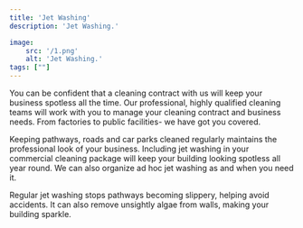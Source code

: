 ```yaml
---
title: 'Jet Washing'
description: 'Jet Washing.'

image:
    src: '/1.png' 
    alt: 'Jet Washing.'
tags: [""]
---
```

You can be confident that a cleaning contract with us will keep your business spotless all the time. Our professional, highly qualified cleaning teams will work with you to manage your cleaning contract and business needs. From factories to public facilities- we have got you covered.

Keeping pathways, roads and car parks cleaned regularly maintains the professional look of your business. Including jet washing in your commercial cleaning package will keep your building looking spotless all year round. We can also organize ad hoc jet washing as and when you need it.

Regular jet washing stops pathways becoming slippery, helping avoid accidents. It can also remove unsightly algae from walls, making your building sparkle.
